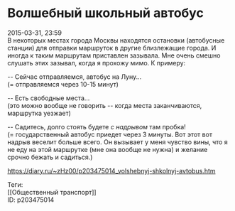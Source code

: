 Волшебный школьный автобус
===========================

   
 2015-03-31, 23:59   
  В некоторых местах города Москвы находятся остановки (автобусные станции) для отправки маршруток в другие близлежащие города. И иногда к таким маршрутам приставлен зазывала. Мне очень смешно слушать этих зазывал, когда я прохожу мимо. К примеру:   
   
 -- Сейчас отправляемся, автобус на Луну...   
 (= отправляемся через 10-15 минут)   
   
 -- Есть свободные места...   
 (это можно вообще не говорить -- когда места заканчиваются, маршрутка уезжает)   
   
 -- Садитесь, долго стоять будете *с надрывом* там пробка!   
 (= государственный автобус приедет через 3 минуты. Вот этот вот надрыв веселит больше всего. Он вызывает у меня чувство вины, что я не еду на этой маршрутке (мне она вообще не нужна) и желание срочно бежать и садиться.)   
    
 <https://diary.ru/~zHz00/p203475014_volshebnyj-shkolnyj-avtobus.htm>   
   
 Теги:   
 [[Общественный транспорт]]   
 ID: p203475014